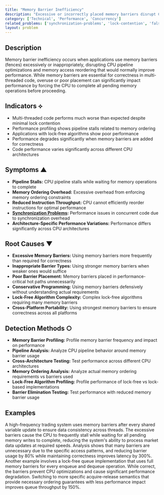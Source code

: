 ```yaml
---
title: "Memory Barrier Inefficiency"
description: "Excessive or incorrectly placed memory barriers disrupt CPU pipeline optimization and reduce performance in multi-threaded applications."
category: ['Technical', 'Performance', 'Concurrency']
related_problems: ['synchronization-problems', 'lock-contention', 'false-sharing']
layout: problem
---
```


## Description

Memory barrier inefficiency occurs when applications use memory barriers (fences) excessively or inappropriately, disrupting CPU pipeline optimizations and memory access reordering that would normally improve performance. While memory barriers are essential for correctness in multi-threaded code, overuse or poor placement can significantly impact performance by forcing the CPU to complete all pending memory operations before proceeding.

## Indicators ⟡

- Multi-threaded code performs much worse than expected despite minimal lock contention
- Performance profiling shows pipeline stalls related to memory ordering
- Applications with lock-free algorithms show poor performance
- Performance degrades significantly when memory barriers are added for correctness
- Code performance varies significantly across different CPU architectures

## Symptoms ▲

- **Pipeline Stalls:** CPU pipeline stalls while waiting for memory operations to complete
- **Memory Ordering Overhead:** Excessive overhead from enforcing memory ordering constraints
- **Reduced Instruction Throughput:** CPU cannot efficiently reorder instructions for optimal performance
- **[Synchronization Problems](synchronization-problems.md):** Performance issues in concurrent code due to synchronization overhead
- **Architecture-Specific Performance Variations:** Performance differs significantly across CPU architectures

## Root Causes ▼

- **Excessive Memory Barriers:** Using memory barriers more frequently than required for correctness
- **Inappropriate Barrier Types:** Using stronger memory barriers when weaker ones would suffice
- **Poor Barrier Placement:** Memory barriers placed in performance-critical hot paths unnecessarily
- **Conservative Programming:** Using memory barriers defensively without understanding actual requirements
- **Lock-Free Algorithm Complexity:** Complex lock-free algorithms requiring many memory barriers
- **Cross-Platform Portability:** Using strongest memory barriers to ensure correctness across all platforms

## Detection Methods ○

- **Memory Barrier Profiling:** Profile memory barrier frequency and impact on performance
- **Pipeline Analysis:** Analyze CPU pipeline behavior around memory barrier usage
- **Cross-Architecture Testing:** Test performance across different CPU architectures
- **Memory Ordering Analysis:** Analyze actual memory ordering requirements vs barriers used
- **Lock-Free Algorithm Profiling:** Profile performance of lock-free vs lock-based implementations
- **Barrier Elimination Testing:** Test performance with reduced memory barrier usage

## Examples

A high-frequency trading system uses memory barriers after every shared variable update to ensure data consistency across threads. The excessive barriers cause the CPU to frequently stall while waiting for all pending memory writes to complete, reducing the system's ability to process market data updates at required speeds. Analysis shows that many barriers are unnecessary due to the specific access patterns, and reducing barrier usage by 80% while maintaining correctness improves latency by 300%. Another example involves a lock-free queue implementation that uses full memory barriers for every enqueue and dequeue operation. While correct, the barriers prevent CPU optimizations and cause significant performance degradation. Switching to more specific acquire-release semantics that provide necessary ordering guarantees with less performance impact improves queue throughput by 150%.